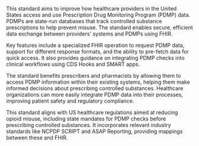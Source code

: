 This standard aims to improve how healthcare providers in the United States access and use Prescription Drug Monitoring Program (PDMP) data. PDMPs are state-run databases that track controlled substance prescriptions to help prevent misuse. The standard enables secure, efficient data exchange between providers' systems and PDMPs using FHIR.

Key features include a specialized FHIR operation to request PDMP data, support for different response formats, and the ability to pre-fetch data for quick access. It also provides guidance on integrating PDMP checks into clinical workflows using CDS Hooks and SMART apps.

The standard benefits prescribers and pharmacists by allowing them to access PDMP information within their existing systems, helping them make informed decisions about prescribing controlled substances. Healthcare organizations can more easily integrate PDMP data into their processes, improving patient safety and regulatory compliance.

This standard aligns with US healthcare regulations aimed at reducing opioid misuse, including state mandates for PDMP checks before prescribing controlled substances. It incorporates relevant industry standards like NCPDP SCRIPT and ASAP Reporting, providing mappings between these and FHIR.